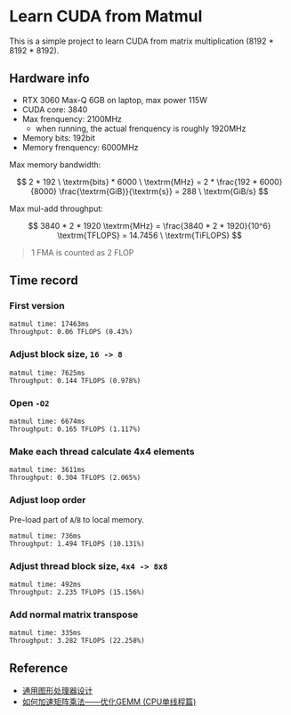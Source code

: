 # Learn CUDA from Matmul

This is a simple project to learn CUDA from matrix multiplication (8192 * 8192 * 8192).

## Hardware info

- RTX 3060 Max-Q 6GB on laptop, max power 115W
- CUDA core: 3840
- Max frenquency: 2100MHz
    - when running, the actual frenquency is roughly 1920MHz
- Memory bits: 192bit
- Memory frenquency: 6000MHz

Max memory bandwidth:

$$
    2 * 192 \ \textrm{bits} * 6000 \ \textrm{MHz} 
    = 2 * \frac{192 * 6000}{8000} \frac{\textrm{GiB}}{\textrm{s}} 
    = 288 \ \textrm{GiB/s}
$$

Max mul-add throughput:

$$
    3840 * 2 * 1920 \textrm{MHz} 
    = \frac{3840 * 2 * 1920}{10^6} \textrm{TFLOPS} 
    = 14.7456 \ \textrm{TiFLOPS}
$$

> 1 FMA is counted as 2 FLOP

## Time record

### First version

```
matmul time: 17463ms
Throughput: 0.06 TFLOPS (0.43%)
```

### Adjust block size, `16 -> 8`

```
matmul time: 7625ms
Throughput: 0.144 TFLOPS (0.978%)
```

### Open `-O2`

```
matmul time: 6674ms
Throughput: 0.165 TFLOPS (1.117%)
```

### Make each thread calculate 4x4 elements

```
matmul time: 3611ms
Throughput: 0.304 TFLOPS (2.065%)
```

### Adjust loop order

Pre-load part of `A`/`B` to local memory. 

```
matmul time: 736ms
Throughput: 1.494 TFLOPS (10.131%)
```

### Adjust thread block size, `4x4 -> 8x8`

```
matmul time: 492ms
Throughput: 2.235 TFLOPS (15.156%)
```

### Add normal matrix transpose

```
matmul time: 335ms
Throughput: 3.282 TFLOPS (22.258%)
```

## Reference

- [通用图形处理器设计](https://book.douban.com/subject/35998320/)
- [如何加速矩阵乘法——优化GEMM (CPU单线程篇)](https://renzibei.com/2021/06/30/optimize-gemm/)
